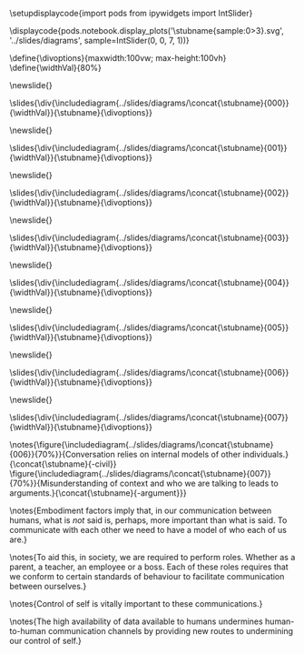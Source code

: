 

\setupdisplaycode{import pods
from ipywidgets import IntSlider}


\displaycode{pods.notebook.display_plots('\stubname{sample:0>3}.svg', 
                            '../slides/diagrams',  sample=IntSlider(0, 0, 7, 1))}

\define{\divoptions}{maxwidth:100vw; max-height:100vh}
\define{\widthVal}{80%}

\newslide{}

\slides{\div{\includediagram{../slides/diagrams/\concat{\stubname}{000}}{\widthVal}}{\stubname}{\divoptions}}

\newslide{}

\slides{\div{\includediagram{../slides/diagrams/\concat{\stubname}{001}}{\widthVal}}{\stubname}{\divoptions}}

\newslide{}

\slides{\div{\includediagram{../slides/diagrams/\concat{\stubname}{002}}{\widthVal}}{\stubname}{\divoptions}}

\newslide{}

\slides{\div{\includediagram{../slides/diagrams/\concat{\stubname}{003}}{\widthVal}}{\stubname}{\divoptions}}

\newslide{}

\slides{\div{\includediagram{../slides/diagrams/\concat{\stubname}{004}}{\widthVal}}{\stubname}{\divoptions}}

\newslide{}

\slides{\div{\includediagram{../slides/diagrams/\concat{\stubname}{005}}{\widthVal}}{\stubname}{\divoptions}}

\newslide{}

\slides{\div{\includediagram{../slides/diagrams/\concat{\stubname}{006}}{\widthVal}}{\stubname}{\divoptions}}

\newslide{}

\slides{\div{\includediagram{../slides/diagrams/\concat{\stubname}{007}}{\widthVal}}{\stubname}{\divoptions}}

\notes{\figure{\includediagram{../slides/diagrams/\concat{\stubname}{006}}{70%}}{Conversation relies on internal models of other individuals.}{\concat{\stubname}{-civil}}
\figure{\includediagram{../slides/diagrams/\concat{\stubname}{007}}{70%}}{Misunderstanding of context and who we are talking to leads to arguments.}{\concat{\stubname}{-argument}}}

\notes{Embodiment factors imply that, in our communication between humans, what is *not* said is, perhaps, more important than what is said. To communicate with each other we need to have a model of who each of us are.} 

\notes{To aid this, in society, we are required to perform roles. Whether as a parent, a teacher, an employee or a boss. Each of these roles requires that we conform to certain standards of behaviour to facilitate communication between ourselves.}

\notes{Control of self is vitally important to these communications.}

\notes{The high availability of data available to humans undermines human-to-human communication channels by providing new routes to undermining our control of self.}
